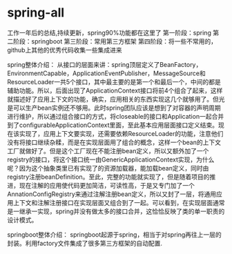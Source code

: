 # spring-all
工作一年后的总结,持续更新，spring90%功能都在这里了
第一阶段：spring
第二阶段：springboot
第三阶段：常用第三方框架
第四阶段：将一些不常用的，github上其他的优秀代码收集一些集成进来

spring整体介绍：
从接口的层面来讲：spring顶层定义了BeanFactory，EnvironmentCapable，ApplicationEventPublisher，MessageSource和ResourceLoader一共5个接口，其中最主要的是第一个和最后一个，中间的都是辅助功能。所以，后面出现了ApplicationContext接口将前4个组合了起来，这样就描述好了应用上下文的功能，确实，应用相关的东西实现这几个就够用了。但光是可以生产bean实例还不够用。此时spring团队应该是想到了对容器的声明周期进行维护，所以通过组合接口的方式，将closeable的接口和Application一起合并到了configurableApplicationContext里面，至此基本应用层面接口定义结束。现在该实现了，应用上下文要实现，还需要依赖ResourceLoader的功能，注意他们没有将接口继续杂糅，而是在实现层面用了组合的概念，这样一个bean的上下文工厂就做好了。但是这个工厂现在不能注册bean定义，所以又额外加了一个registry的接口，将这个接口统一由GenericApplicationContext实现，为什么呢？因为这个抽象类里已有实现了的资源加载器，能加载bean定义，同时由registry注册beanDefinition。至此，完整的功能就实现了，但是随着项目的推进，现在注解的应用使代码更加简洁，可读性高，于是又专门加了一个AnnationConfigRegistry来通过注解注册bean定义，所以又封了一层，将通用应用上下文和注解注册接口在实现层面又组合到了一起。可以看到，在实现层面通常是一继承一实现，spring并没有做太多的接口合并，这恰恰反映了类的单一职责的设计模式。

springboot整体介绍：
springboot起源于spring，相当于对spring再往上一层的封装。利用factory文件集成了很多第三方框架的自动配置.
